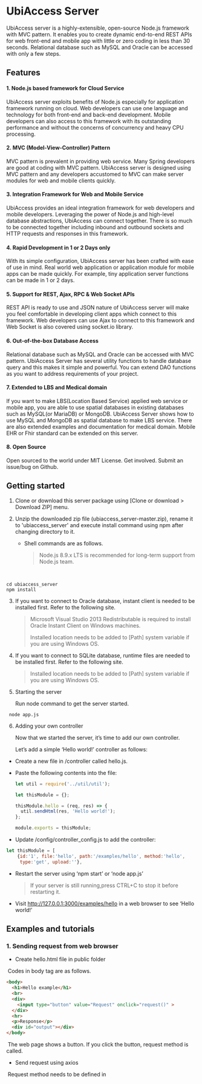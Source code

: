 # **UbiAccess Server**

UbiAccess server is a highly-extensible, open-source Node.js framework with MVC pattern. It enables you to create dynamic end-to-end REST APIs for web front-end and mobile app with little or zero coding in less than 30 seconds. Relational database such as MySQL and Oracle can be accessed with only a few steps.

###  

## **Features**

#### 1. Node.js based framework for Cloud Service

UbiAccess server exploits benefits of Node.js especially for application framework running on cloud. Web developers can use one language and technology for both front-end and back-end development. Mobile developers can also access to this framework with its outstanding performance and without the concerns of concurrency and heavy CPU processing. 

 

#### 2. MVC (Model-View-Controller) Pattern

MVC pattern is prevalent in providing web service. Many Spring developers are good at coding with MVC pattern. UbiAccess server is designed using MVC pattern and any developers accustomed to MVC can make server modules for web and mobile clients quickly.

 

#### 3. Integration Framework for Web and Mobile Service

UbiAccess provides an ideal integration framework for web developers and mobile developers. Leveraging the power of Node.js and high-level database abstractions, UbiAccess can connect together. There is so much to be connected together including inbound and outbound sockets and HTTP requests and responses in this framework.

####  

#### 4. Rapid Development in 1 or 2 Days only

With its simple configuration, UbiAccess server has been crafted with ease of use in mind. Real world web application or application module for mobile apps can be made quickly. For example, tiny application server functions can be made in 1 or 2 days.

 

#### 5. Support for REST, Ajax, RPC & Web Socket APIs

REST API is ready to use and JSON nature of UbiAccess server will make you feel comfortable in developing client apps which connect to this framework. Web developers can use Ajax to connect to this framework and Web Socket is also covered using socket.io library.

 

#### 6. Out-of-the-box Database Access

Relational database such as MySQL and Oracle can be accessed with MVC pattern. UbiAccess Server has several utility functions to handle database query and this makes it simple and powerful. You can extend DAO functions as you want to address requirements of your project.

 

#### 7. Extended to LBS and Medical domain

If you want to make LBS(Location Based Service) applied web service or mobile app, you are able to use spatial databases in existing databases such as MySQL(or MariaDB) or MongoDB. UbiAccess Server shows how to use MySQL and MongoDB as spatial database to make LBS service. There are also extended examples and documentation for medical domain. Mobile EHR or Fhir standard can be extended on this server.



#### 8. Open Source

Open sourced to the world under MIT License. Get involved. Submit an issue/bug on Github.

 



## **Getting started**

1. Clone or download this server package using [Clone or download > Download ZIP] menu.

2. Unzip the downloaded zip file (ubiaccess_server-master.zip), rename it to 'ubiaccess_server' and execute install command using npm after changing directory to it. 

   - Shell commands are as follows.

     > Node.js 8.9.x LTS is recommended for long-term support from Node.js team.

   ​

```shell
cd ubiaccess_server
npm install
```



3. If you want to connect to Oracle database, instant client is needed to be installed first. Refer to the following site.

   [Oracle Instant Client Download]: http://www.oracle.com/technetwork/database/database-technologies/instant-client/downloads/index.html

   > Microsoft Visual Studio 2013 Redistributable is required to install Oracle Instant Client on Windows machines. 
   >
   > [Microsoft Visual Studio 2013 Redistributable Download]: https://support.microsoft.com/en-us/help/2977003/the-latest-supported-visual-c-downloads#bookmark-vs2013
   >
   > Installed location needs to be added to [Path] system variable if you are using Windows OS.



4. If you want to connect to SQLite database, runtime files are needed to be installed first. Refer to the following site.

   [SQLite Download]: https://www.sqlite.org/download.html

   > Installed location needs to be added to [Path] system variable if you are using Windows OS.



5. Starting the server

   Run node command to get the server started.

```shell
 node app.js
```



6. Adding your own controller

   Now that we started the server, it’s time to add our own controller.

   Let’s add a simple ‘Hello world!’ controller as follows:

- Create a new file in /controller called hello.js.

- Paste the following contents into the file:

  ```javascript
  let util = require('../util/util');

  let thisModule = {};

  thisModule.hello = (req, res) => {
    util.sendHtml(res, 'Hello world!');
  };

  module.exports = thisModule;
  ```



-  Update /config/controller_config.js to add the controller:

  ```javascript
  let thisModule = [
      {id:'1', file:'hello', path:'/examples/hello', method:'hello', 
       type:'get', upload:''},
  ```



- Restart the server using ‘npm start’ or ‘node app.js’

  > If your server is still running,press CTRL+C to stop it before restarting it.



- Visit <http://127.0.0.1:3000/examples/hello> in a web browser to see ‘Hello world!’







## **Examples and tutorials**

### **1. Sending request from web browser**

- Create hello.html file in public folder

​       Codes in body tag are as follows.

```html
<body>
  <h1>Hello example</h1>
  <br>
  <div>
    <input type="button" value="Request" onclick="request()" >
  </div>
  <hr>
  <p>Response</p>
  <div id="output"></div>
</body>
```

​      The web page shows a button. If you click the button, request method is called. 

- Send request using axios

​      Request method needs to be defined in <script> tag.

​      Axios library is used to make a request. Axios request is simple enough to put
only several parameters such as request method, url and requestType.

```javascript
function request() {
  axios({
    method:'get',
    url:'http://localhost:3000/examples/hello',
    responseType:'text'
  }).then(function (response) {
    console.log('Response -> ' + JSON.stringify(response));

    if (response.status == 200) {
      println(response.data);
    }
  }).catch(function (error) {
    println('Error -> ' + JSON.stringify(error));
  });
}
```

​      You can see response if response.status is 200. JQuery and Axios library need to be loaded before used.



```html
<!-- jQuery -->
<script src="https://code.jquery.com/jquery-3.2.1.min.js" 
        integrity="sha256-hwg4gsxgFZhOsEEamdOYGBf13FyQuiTwlAQgxVSNgt4=" 
        crossorigin="anonymous">
</script>

<!-- Axios -->
<script src="https://unpkg.com/axios/dist/axios.min.js">
</script>

```



- Open web page in browser and click [Request] button

​      You can see response data

![](https://github.com/unsnetworks/ubiaccess_server/blob/master/docs/screenshots/manual_capture_01.png)





### 2. Parameter listing and Logging

- Create a new file in /controller called params.js.


- Paste the following contents into the file.

```javascript
let util = require('../util/util');
let logger = require('../logger');

var thisModule = {};

thisModule.params = (req, res) => {
  logger.debug('params:params controller called.');

  const params = req.query;
  logger.debug('PARAMS -> ' + JSON.stringify(params));

  util.sendHtml(res, 'PARAMS -> ' + JSON.stringify(params));
};

module.exports = thisModule;
```



- Update /config/controller_config.js to add the controller:

```javascript
let thisModule = [
    {id:'2', file:'params', path:'/examples/params', method:'params', 
     type:'get', upload:''},
```

 

- Restart the server using ‘node app.js’


- Visit <http://127.0.0.1:3000/examples/params>?id=john in a web browser to see parameter passed to the server.




![](https://github.com/unsnetworks/ubiaccess_server/blob/master/docs/screenshots/manual_capture_02.png)



- Create a file called params.html in public folder and make a request using axios

```javascript
function request() {
  var id = $('#idInput').val();

  axios({
    method:'get',
    url:'http://localhost:3000/examples/params',
    responseType:'text',
    params: {
      id: id
    }
  }).then(function (response) {
    console.log('Response -> ' + JSON.stringify(response));

    if (response.status == 200) {
      println(response.data);
    }
  }).catch(function (error) {
    println('Error -> ' + JSON.stringify(error));
  });
}
```

​      If a user enters id in input box and click request button, a request can be made using the entered value.



- Visit http://localhost:3000/public/params.html in a web browser and click the request button.


![](https://github.com/unsnetworks/ubiaccess_server/blob/master/docs/screenshots/manual_capture_03.png)






### 3. Request using POST method and JSON response parsing

- Create a new file in /controller called json.js.


- Paste the following contents into the file.

```javascript
let util = require('../util/util');
let logger = require('../logger');

let thisModule = {};

thisModule.json = (req, res) => {
  logger.debug('json:json controller called.');

  let params = req.body;
  logger.debug('PARAMS -> ' + JSON.stringify(params));

  util.sendJson(res, params.requestCode, 200, 'success', 
                'string', 'PARAMS -> ' + JSON.stringify(params));
};

module.exports = thisModule;
```

  

- Update /config/controller_config.js to add the controller:

```javascript
let thisModule = [
    {id:'3', file:'json', path:'/examples/json', method:'json', 
     type:'post', upload:''},
```

 

- Create a file called params.html in public folder and make a request using axios

​      request method is set to post and responseType is set to json

​      parameters for post method are added using data property.

​      response will be a JSON object.

```javascript
function request() {
  var id = $('#idInput').val();

  axios({
    method:'post',
    url:'http://127.0.0.1:3000/examples/json',
    responseType:'json',
    data: {
      requestCode: 101,
      id: id
    }
  }).then(function (response) {
    console.log('Response -> ' + JSON.stringify(response));

    if (response.status == 200) {
      println('requestCode : ' + response.data.requestCode);
      println('code : ' + response.data.code + ',message : ' + 
               response.data.message);
      println('resultType : ' + response.data.resultType);
      println('result : ' + response.data.result);
    }
  }).catch(function (error) {
    println('Error -> ' + JSON.stringify(error));
  });
}
```



- Visit http://localhost:3000/public/json.html in a web browser and click the request button.


![](https://github.com/unsnetworks/ubiaccess_server/blob/master/docs/screenshots/manual_capture_04.png)






### 4. Configuration for Logging

- Log files are created in log folder and the daily rotated file name is server.

​      logger.js file is in root folder and you can configure logging in it.

​      You can change the name of log file and log level in the logger.js

​      MySQL database is used for storing request parameters and responses.

​      You need to install MySQL and connection parameters are set in the config/config.js file.

​      Change host, port, user and password properties according to your database configuration.

```javascript
    db_stat: {                             
        type : 'mysql',
        connectionLimit : 10, 
        host     : '127.0.0.1',
        port     : 3306, 
        user     : 'root',
        password : 'admin',
        database : 'ubiaccess',
        debug    :  false
    },
```

 



### 5. MySQL Database and DAO

​      Relational databases such as MySQL, Oracle and SQLite are supported.

​      In this section, we will make a controller and DAO functions to read and update database records.

- Load world database

​      You need to load world database which contains information on many nations.



- Add database connection information

​      If you confirmed that world database is loaded in your MySQL database, add database connection information in the config/config.js file as follows.

```javascript
module.exports = {
       ...
	db: [                                   
        {                                    
            name : 'database_mysql',
            type : 'mysql',
            connectionLimit : 10, 
            host     : '127.0.0.1',
            port     : 3306, 
            user     : 'root',
            password : 'admin',
            database : 'world',
            debug    :  false,
            stat_database : 'ubiaccess'
        },
```

​       connection parameters such as host, port, user and password can be different according to your database configuration

 

- Create a DAO file

​      Create a world.js file in database folder.

​      DAO file has functions to manipulate database query and update.

```javascript
let thisModule = {};
let logger = require('../logger');

let sql = {
    readCountry:
        'select \
            name, continent, population, GNP \
         from world.country \
         where \
            name = ?'
};

thisModule.readCountry = (pool, data, callback) => {
  logger.debug('world.readCountry DAO called.');
  logger.debug(JSON.stringify(data));
	
  pool.execute(pool, sql.readCountry, data, callback);
};

module.exports = thisModule;
```

​      world.js is a module and readCountry function is added to the module.exports.

​      A SQL statement is defined in the sql variable and you can use it in the readCountry function.

​      The readCountry SQL has one parameter you can pass it to query name, continent, population and GNP columns from world.country table.

 

- Register the DAO file in database_config.js

​      Once a DAO file created, it needs to be registered in config/database_config.js file.

```javascript
module.exports = [
    {id:'1', database_index:0, name:'world', file:'world'}
];
```

​      information on the DAO file is added to the array.

​      database_index : index of the database connection information in db array in config.js.

 

- Create a controller file

​      Create a world.js file in databasefolder.

​      A controller has routing functions to handle client requests

​      if the client request has POST method,request parameters are in req.body property.

```javascript
thisModule.readCountry = (req, res) => {
  logger.debug('world:readCountry controller called.');

  var params = req.body;
  logger.debug('PARAMS -> ' + JSON.stringify(params));
```

​      You can use query method to use DAO method defined in the world.js DAO file. 

​      query method call the DAO method and send response to the client according to the query result.

​      You only need to pass input parameters and several parameters in the values variable.

```javascript
let input = [params.name];

let values = {
  input: input,
  params: params,
  database_type: 'mysql',
  database_name: 'database_mysql',
  database_file: 'world',
  database_module: 'readCountry',
  req: req,
  res: res
}; 

util.query(values);
```



- Register the controller function

​      A controller created for a client request needs to be registered in controller_config.js file.

```javascript
{id:'4', file:'world', path:'/examples/readCountry', method:'readCountry', 
 type:'post', upload:''},
```

 

- Create world.html file in public folder

​      Client request function called getCountry can be created in a web page called world.html.

```javascript
function readCountry() {
  var name = $('#nameInput').val();

  axios({
    method:'post',
    url:'http://127.0.0.1:3000/examples/readCountry',
    responseType:'json',
    data: {
      requestCode: 101,
      name: name
    }
  }).then(function (response) {

```



- Restart the server and open world.html page

​      If you click readCountry button, JSON response containing database query result is printed.



![](https://github.com/unsnetworks/ubiaccess_server/blob/master/docs/screenshots/manual_capture_05.png)





### 6. Column mapping and handling of query results

​      You can use utility functions in DAO file.

​      In case you need to map columns in query results to response properties, you only need to pass additional mapper variable.



- Create a readCountry2 function in /controller/world.js file.

​      Just copy readCountry function and change name of the function.

​      Add mapper variable.

​      The name column will be mapped to name property in response and GNP column to GNP perperty.

```javascript
let mapper = {
  name: 'name',
  GNP: 'GNP'
};
```



- Add the mapper variable to the values variable 

```javascript
let values = {
  input: input,
  mapper: mapper,
  params: params,
  database_type: 'mysql',
  database_name: 'database_mysql',
  database_file: 'world',
  database_module: 'readCountry',
  req: req,
  res: res
}; 
```



- Register readCountry2 controller function inconfig/controller_config.js

```javascript
{id:'5', file:'world', path:'/examples/readCountry2', method:'readCountry2',  type:'post', upload:''},
```



- Open world.html file and click readCountry2 button

​      Only name and GNP columns are printed. Those columns are mapped incontroller.



![](https://github.com/unsnetworks/ubiaccess_server/blob/master/docs/screenshots/manual_capture_06.png) 





### 7. Direct handling of query results

​      In case you need to handle the query results directly, you can make it return query result.



- Create a readCountry3 function in /controller/world.js file.

​       Just copy readCountry function and change name of the function.

​      Add result flag to the values variable. 

```javascript
let values = {
  input: input,
  result: true,
  params: params,
  database_type: 'mysql',
  database_name: 'database_mysql',
  database_file: 'world',
  database_module: 'readCountry',
  req: req,
  res: res
}; 
```



- Add callback parameter in calling query function

```javascript
util.query(values, (output) => {
  if (output && output.length > 0) {
    output[0].added = 'added value for test';
  }

  util.sendJson(res, params.requestCode, 200, 
                values.database_file + ':' + values.database_module + 
                ' success', 'list', output);
});
```



- Register readCountry3 controller function inconfig/controller_config.js

```javascript
{id:'6', file:'world', path:'/examples/readCountry3', method:'readCountry3',    type:'post', upload:''},
```

 

- Open world.html file and click readCountry3 button

​      added property is added in the controller.



![](https://github.com/unsnetworks/ubiaccess_server/blob/master/docs/screenshots/manual_capture_07.png) 





### 8. Creating Update Controller

- Add updateCountry DAO function in database/world.js file.


- Add updateCountry controller function in controller/world.js file.


- Register updateCountry controller function inconfig/controller_config.js


- Open world.html file and click updateCountry button.
- See examples for more information.







### 9. Direct handling of update results

- Add updateCountry2 controller function in controller/world.jsfile.


- Register updateCountry2 controller function in config/controller_config.js


- Open world.html file and click updateCountry2 button.
- See examples for more information.







### 10. Query emp table using Oracle Database

- Load emp table to Oracle database.
- Add database connection information to config/config.js file.
- Create employee.js file in database folder and add getEmployee DAO function.
- Register it to the config/database_config.js file.
- Create employee.js file in controller folder.
- Add getEmployee function in employee.js file.
- Register getEmployee function in config/controller_config.js
- Open employee.html file and click getEmployee button.
- See examples for more information.







### 11. Update emp table

- Add updateEmployee employee.js function incontroller/employee.js file.
- Register updateEmployee function in config/controller_config.js
- Open employee.html file and click updateEmployee button.
- See examples for more information.







### 12. File Upload

- Create controller/file.js file and add uploadFile function.
- Register uploadFile controller in config/controller_config.js.
- Create database/memo.js file to execute SQL for inserting a record into test.memotable.
- Register memo DAO file in config/database_config.js
- Create controller/memo.js file and add insertMemo function
- Register insertMemo controller in config/controller_config.js
- Open memo.html and enter texts and select an image file before clicking save button.
- See examples for more information.







## Documentation

- There are additional examples and documentation for this server.


1. Mobile App examples and documentation

2. Socket.IO, RPC examples and documentation

3. LBS(Location Based Service) examples and documentation

4. Medical(EHR) examples and documentation

   ​

- For more information, please feel free to ask. 






## License

Licensed under the MIT License. See [LICENSE](https://github.com/unsnetworks/ubiaccess_server/blob/master/docs/LICENSE) for the full license.





## Author & support

This package was created by Mike and members of U&S Networks Inc. but hopefully developed and maintained by many others.

You can also [sponsor the project](http://unsnetworks.com/sponsor), get your logo in here and some other perks with tons of ♥

